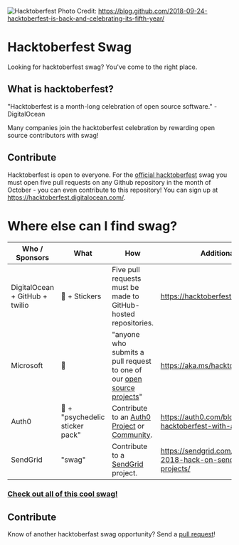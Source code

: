 ![Hacktoberfest](https://user-images.githubusercontent.com/121322/45907730-f6a80b00-bdad-11e8-93ef-774392192716.png "Hacktoberfest") Photo Credit: https://blog.github.com/2018-09-24-hacktoberfest-is-back-and-celebrating-its-fifth-year/

# Hacktoberfest Swag
Looking for hacktoberfest swag? You've come to the right place.

## What is hacktoberfest?
"Hacktoberfest is a month-long celebration of open source software." - DigitalOcean

Many companies join the hacktoberfest celebration by rewarding open source contributors with swag!

## Contribute
Hacktoberfest is open to everyone. For the [official hacktoberfest](https://hacktoberfest.digitalocean.com/) swag you must open five pull requests on any Github repository in the month of October - you can even contribute to this repository! You can sign up at https://hacktoberfest.digitalocean.com/.

# Where else can I find swag?
| Who / Sponsors | What | How | Additional Details |
|---|---|---|---|
| DigitalOcean + GitHub + twilio | 👕 + Stickers | Five pull requests must be made to GitHub-hosted repositories. | https://hacktoberfest.digitalocean.com/ |
| Microsoft | 👕 | "anyone who submits a pull request to one of our [open source projects](https://opensource.microsoft.com/)" | https://aka.ms/hacktoberfest |
| Auth0 | 👕 + "psychedelic sticker pack" | Contribute to an [Auth0 Project](https://github.com/auth0) or [Community](https://github.com/auth0-community). | https://auth0.com/blog/celebrate-hacktoberfest-with-auth0/ |
| SendGrid | "swag" | Contribute to a [SendGrid](https://github.com/sendgrid) project. | https://sendgrid.com/blog/hacktoberfest-2018-hack-on-sendgrid-open-source-projects/ |

### [Check out all of this cool swag!](https://twitter.com/search?q=%23hacktoberfest%20%23swag)

## Contribute
Know of another hacktoberfast swag opportunity? Send a [pull request](https://github.com/benbarth/hacktoberfest-swag/pulls)!
